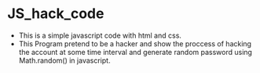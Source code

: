 # JS_hack_code
- This is a simple javascript code with html and css.
- This Program pretend to be a hacker and show the proccess of hacking the account at some time interval and generate random password using Math.random() in javascript.
  
